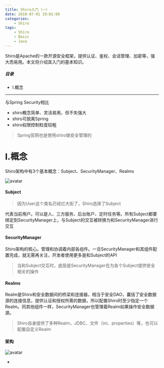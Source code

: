 ```yaml
---
title: Shiro入门（一）
date: 2018-07-01 19:01:09
categories:
    - Shiro
tags:
    - Shiro
    - Basic
    - Java
---
```


Shiro是Apache的一款开源安全框架，提供认证、鉴权、会话管理、加密等，强大而易用。本文将介绍其入门的基本知识。

<!-- more -->

##### 目录
+ I.概念

---

与Spring Security相比

- shiro概念简单、灵活易用，但不失强大
- shiro可脱离Spring
- shiro权限控制粒度较粗

> Spring官网也是使用shiro做安全管理的

# I.概念

Shiro架构中有3个基本概念：Subject、SecurityManager、Realms

![avatar](http://blog-wocaishiliuke.oss-cn-shanghai.aliyuncs.com/images/Shiro/Shiro-Basic-Architecture.png)

#### Subject

> 因为User这个类名已经烂大街了，Shiro选择了Subject

代表当前用户。可以是人、三方服务、后台账户、定时任务等。所有Subject都要绑定到SecurityManager上，与Subject的交互被转换为和SecurityManager进行交互

#### SecurityManager

Shiro架构的核心。管理和协调着内部各组件。一旦SecurityManager和其组件配置完成，就无需再关注，开发者使用更多是和Subject的API

> 当和Subject交互时，底层是SecurityManager在为各个Subject提供安全相关的操作

#### Realms

Realm是Shiro和安全数据间的桥梁和连接器，相当于安全DAO，囊括了安全数据源的连接信息，提供认证和授权所需的数据，所以配置Shiro时至少指定一个Realm。同其他组件一样，SecurityManager也管理着Realm如果操作安全数据源。

> Shiro自身提供了多种Realm，JDBC、文件（ini、properties）等，也可以配置自定义Realm

#### 架构

![avatar](http://blog-wocaishiliuke.oss-cn-shanghai.aliyuncs.com/images/Shiro/Shiro-Architecture.png)

- 